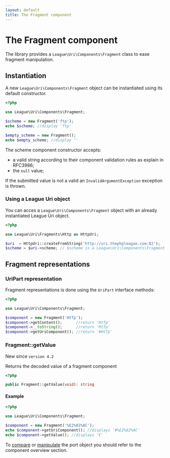 ```yaml
---
layout: default
title: The Fragment component
---
```


# The Fragment component

The library provides a `League\Uri\Components\Fragment` class to ease fragment manipulation.

## Instantiation

A new `League\Uri\Components\Fragment` object can be instantiated using its default constructor.

~~~php
<?php

use League\Uri\Components\Fragment;

$scheme = new Fragment('ftp');
echo $scheme; //display 'ftp'

$empty_scheme = new Fragment();
echo $empty_scheme; //display ''
~~~

The scheme component constructor accepts:

- a valid string according to their component validation rules as explain in RFC3986;
- the `null` value;

<p class="message-warning">If the submitted value is not a valid an <code>InvalidArgumentException</code> exception is thrown.</p>

### Using a League Uri object

You can acces a `League\Uri\Components\Fragment` object with an already instantiated League Uri object.

~~~php
<?php

use League\Uri\Fragments\Http as HttpUri;

$uri  = HttpUri::createFromString('http://uri.thephpleague.com:82');
$scheme = $uri->scheme; // $scheme is a League\Uri\Components\Fragment object;
~~~

## Fragment representations

### UriPart representation

Fragment representations is done using the `UriPart` interface methods:

~~~php
<?php

use League\Uri\Components\Fragment;

$component = new Fragment('HtTp');
$component->getContent();      //return 'HtTp'
$component->__toString();      //return 'HtTp'
$component->getUriComponent(); //return '#HtTp'
~~~

### Fragment::getValue

<p class="message-notice">New since <code>version 4.2</code></p>

Returns the decoded value of a fragment component

~~~php
<?php

public Fragment::getValue(void): string
~~~

#### Example

~~~php
<?php

use League\Uri\Components\Fragment;

$component = new Fragment('%E2%82%AC');
echo $component->getUriComponent(); //displays '#%E2%82%AC'
echo $component->getValue(); //displays '€'
~~~

To [compare](/components/overview/#uripartsamevalueas) or [manipulate](/components/overview/##componentmodify) the port object you should refer to the component overview section.